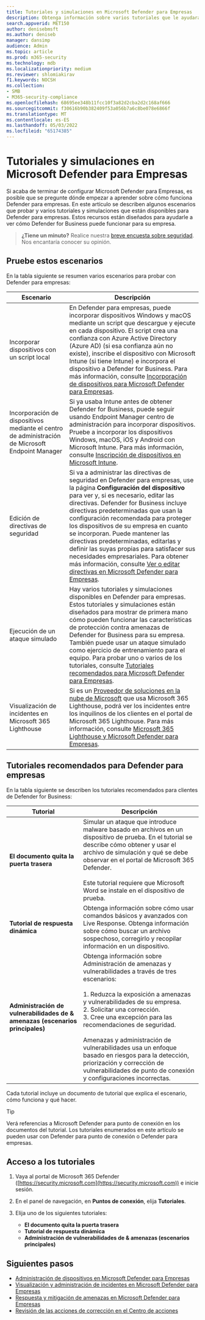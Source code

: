 ```yaml
---
title: Tutoriales y simulaciones en Microsoft Defender para Empresas
description: Obtenga información sobre varios tutoriales que le ayudarán a empezar a usar Defender para empresas.
search.appverid: MET150
author: denisebmsft
ms.author: deniseb
manager: dansimp
audience: Admin
ms.topic: article
ms.prod: m365-security
ms.technology: mdb
ms.localizationpriority: medium
ms.reviewer: shlomiakirav
f1.keywords: NOCSH
ms.collection:
- SMB
- M365-security-compliance
ms.openlocfilehash: 68695ee348b11fcc10f3a82d2cba2d2c168af666
ms.sourcegitcommit: f30616b90b382409f53a056b7a6c8be078e6866f
ms.translationtype: MT
ms.contentlocale: es-ES
ms.lasthandoff: 05/03/2022
ms.locfileid: "65174385"
---
```

# <a name="tutorials-and-simulations-in-microsoft-defender-for-business"></a>Tutoriales y simulaciones en Microsoft Defender para Empresas

Si acaba de terminar de configurar Microsoft Defender para Empresas, es posible que se pregunte dónde empezar a aprender sobre cómo funciona Defender para empresas. En este artículo se describen algunos escenarios que probar y varios tutoriales y simulaciones que están disponibles para Defender para empresas. Estos recursos están diseñados para ayudarle a ver cómo Defender for Business puede funcionar para su empresa.

>
> **¿Tiene un minuto?**
> Realice nuestra <a href="https://microsoft.qualtrics.com/jfe/form/SV_0JPjTPHGEWTQr4y" target="_blank">breve encuesta sobre seguridad</a>. Nos encantaría conocer su opinión.
>

## <a name="try-these-scenarios"></a>Pruebe estos escenarios

En la tabla siguiente se resumen varios escenarios para probar con Defender para empresas:

| Escenario  | Descripción  |
|---------|---------|
| Incorporar dispositivos con un script local     | En Defender para empresas, puede incorporar dispositivos Windows y macOS mediante un script que descargue y ejecute en cada dispositivo. El script crea una confianza con Azure Active Directory (Azure AD) (si esa confianza aún no existe), inscribe el dispositivo con Microsoft Intune (si tiene Intune) e incorpora el dispositivo a Defender for Business. Para más información, consulte [Incorporación de dispositivos para Microsoft Defender para Empresas](mdb-onboard-devices.md).         |
| Incorporación de dispositivos mediante el centro de administración de Microsoft Endpoint Manager     | Si ya usaba Intune antes de obtener Defender for Business, puede seguir usando Endpoint Manager centro de administración para incorporar dispositivos. Pruebe a incorporar los dispositivos Windows, macOS, iOS y Android con Microsoft Intune. Para más información, consulte [Inscripción de dispositivos en Microsoft Intune](/mem/intune/enrollment/device-enrollment).        |
| Edición de directivas de seguridad     | Si va a administrar las directivas de seguridad en Defender para empresas, use la página **Configuración del dispositivo** para ver y, si es necesario, editar las directivas. Defender for Business incluye directivas predeterminadas que usan la configuración recomendada para proteger los dispositivos de su empresa en cuanto se incorporan. Puede mantener las directivas predeterminadas, editarlas y definir las suyas propias para satisfacer sus necesidades empresariales. Para obtener más información, consulte [Ver o editar directivas en Microsoft Defender para Empresas](mdb-view-edit-policies.md).        |
| Ejecución de un ataque simulado   | Hay varios tutoriales y simulaciones disponibles en Defender para empresas. Estos tutoriales y simulaciones están diseñados para mostrar de primera mano cómo pueden funcionar las características de protección contra amenazas de Defender for Business para su empresa. También puede usar un ataque simulado como ejercicio de entrenamiento para el equipo. Para probar uno o varios de los tutoriales, consulte [Tutoriales recomendados para Microsoft Defender para Empresas](#recommended-tutorials-for-defender-for-business).         |
| Visualización de incidentes en Microsoft 365 Lighthouse     | Si es un [Proveedor de soluciones en la nube de Microsoft](/partner-center/enrolling-in-the-csp-program) que usa Microsoft 365 Lighthouse, podrá ver los incidentes entre los inquilinos de los clientes en el portal de Microsoft 365 Lighthouse. Para más información, consulte [Microsoft 365 Lighthouse y Microsoft Defender para Empresas](mdb-lighthouse-integration.md).       |


## <a name="recommended-tutorials-for-defender-for-business"></a>Tutoriales recomendados para Defender para empresas

En la tabla siguiente se describen los tutoriales recomendados para clientes de Defender for Business:

| Tutorial  | Descripción  |
|---------|---------|
| **El documento quita la puerta trasera**     | Simular un ataque que introduce malware basado en archivos en un dispositivo de prueba. En el tutorial se describe cómo obtener y usar el archivo de simulación y qué se debe observar en el portal de Microsoft 365 Defender. <br/><br/>Este tutorial requiere que Microsoft Word se instale en el dispositivo de prueba.   |
| **Tutorial de respuesta dinámica**     | Obtenga información sobre cómo usar comandos básicos y avanzados con Live Response. Obtenga información sobre cómo buscar un archivo sospechoso, corregirlo y recopilar información en un dispositivo.   |
| **Administración de vulnerabilidades de & amenazas (escenarios principales)**     | Obtenga información sobre Administración de amenazas y vulnerabilidades a través de tres escenarios: <br/><br/>1. Reduzca la exposición a amenazas y vulnerabilidades de su empresa. <br/>2. Solicitar una corrección. <br/>3. Cree una excepción para las recomendaciones de seguridad. <br/><br/> Amenazas y administración de vulnerabilidades usa un enfoque basado en riesgos para la detección, priorización y corrección de vulnerabilidades de punto de conexión y configuraciones incorrectas.      |

Cada tutorial incluye un documento de tutorial que explica el escenario, cómo funciona y qué hacer.

> [!TIP]
> Verá referencias a Microsoft Defender para punto de conexión en los documentos del tutorial. Los tutoriales enumerados en este artículo se pueden usar con Defender para punto de conexión o Defender para empresas.

## <a name="how-to-access-the-tutorials"></a>Acceso a los tutoriales

1. Vaya al portal de Microsoft 365 Defender ([https://security.microsoft.com](https://security.microsoft.com)) e inicie sesión.

2. En el panel de navegación, en **Puntos de conexión**, elija **Tutoriales**.

3. Elija uno de los siguientes tutoriales:

   - **El documento quita la puerta trasera**
   - **Tutorial de respuesta dinámica**
   - **Administración de vulnerabilidades de & amenazas (escenarios principales)**

## <a name="next-steps"></a>Siguientes pasos

- [Administración de dispositivos en Microsoft Defender para Empresas](mdb-manage-devices.md)
- [Visualización y administración de incidentes en Microsoft Defender para Empresas](mdb-view-manage-incidents.md)
- [Respuesta y mitigación de amenazas en Microsoft Defender para Empresas](mdb-respond-mitigate-threats.md)
- [Revisión de las acciones de corrección en el Centro de acciones](mdb-review-remediation-actions.md)